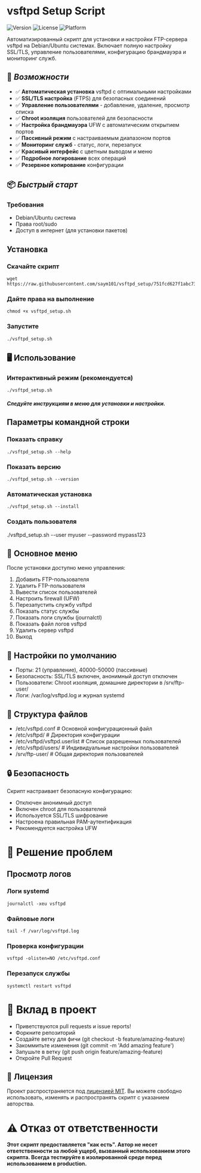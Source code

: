 # vsftpd Setup Script

![Version](https://img.shields.io/badge/version-2.9-blue)
![License](https://img.shields.io/badge/license-MIT-green)
![Platform](https://img.shields.io/badge/platform-Debian%2FUbuntu-orange)

Автоматизированный скрипт для установки и настройки FTP-сервера vsftpd на Debian/Ubuntu системах. Включает полную настройку SSL/TLS, управление пользователями, конфигурацию брандмауэра и мониторинг служб.

 ## 🚀 *Возможности*

- ✅ **Автоматическая установка** vsftpd с оптимальными настройками
- ✅ **SSL/TLS настройка** (FTPS) для безопасных соединений
- ✅ **Управление пользователями** - добавление, удаление, просмотр списка
- ✅ **Chroot изоляция** пользователей для безопасности
- ✅ **Настройка брандмауэра** UFW с автоматическим открытием портов
- ✅ **Пассивный режим** с настраиваемым диапазоном портов
- ✅ **Мониторинг служб** - статус, логи, перезапуск
- ✅ **Красивый интерфейс** с цветным выводом и меню
- ✅ **Подробное логирование** всех операций
- ✅ **Резервное копирование** конфигурации

## 📦 *Быстрый старт*

### Требования
- Debian/Ubuntu система
- Права root/sudo
- Доступ в интернет (для установки пакетов)

## Установка

### Скачайте скрипт
```
wget https://raw.githubusercontent.com/saym101/vsftpd_setup/751fcd627f1abc734538fa235d06f6b1f0c3feb4/vsftpd_setup.sh
```
### Дайте права на выполнение
```
chmod +x vsftpd_setup.sh
```
### Запустите
```
./vsftpd_setup.sh
```

## 🖥️ Использование


### Интерактивный режим (рекомендуется)
```
./vsftpd_setup.sh
```
##### Следуйте инструкциям в меню для установки и настройки.

## Параметры командной строки

### Показать справку
```
./vsftpd_setup.sh --help
```
### Показать версию
```
./vsftpd_setup.sh --version
```
### Автоматическая установка
```
./vsftpd_setup.sh --install
```
### Создать пользователя
./vsftpd_setup.sh --user myuser --password mypass123

## 🎯 Основное меню

После установки доступно меню управления:

1) Добавить FTP-пользователя
2) Удалить FTP-пользователя  
3) Вывести список пользователей
4) Настроить firewall (UFW)
5) Перезапустить службу vsftpd
6) Показать статус службы
7) Показать логи службы (journalctl)
8) Показать файл логов vsftpd
9) Удалить сервер vsftpd
0) Выход

## 🔧 Настройки по умолчанию

 - Порты: 21 (управление), 40000-50000 (пассивные)
 - Безопасность: SSL/TLS включен, анонимный доступ отключен
 - Пользователи: Chroot изоляция, домашние директории в /srv/ftp-user/
 - Логи: /var/log/vsftpd.log и журнал systemd

## 📁 Структура файлов

 - /etc/vsftpd.conf          # Основной конфигурационный файл
 - /etc/vsftpd/              # Директория конфигурации
 - /etc/vsftpd/vsftpd.userlist # Список разрешенных пользователей
 - /etc/vsftpd/users/        # Индивидуальные настройки пользователей
 - /srv/ftp-user/            # Общая директория пользователей

## 🔒 Безопасность

Скрипт настраивает безопасную конфигурацию:

 - Отключен анонимный доступ
 - Включен chroot для пользователей
 - Используется SSL/TLS шифрование
 - Настроена правильная PAM-аутентификация
 - Рекомендуется настройка UFW

# 🐛 Решение проблем

## Просмотр логов

### Логи systemd
```
journalctl -xeu vsftpd
```
### Файловые логи
```
tail -f /var/log/vsftpd.log
```
### Проверка конфигурации
```
vsftpd -olisten=NO /etc/vsftpd.conf
```
### Перезапуск службы
```
systemctl restart vsftpd
```

# 🤝 Вклад в проект

 - Приветствуются pull requests и issue reports!
 - Форкните репозиторий
 - Создайте ветку для фичи (git checkout -b feature/amazing-feature)
 - Закоммитьте изменения (git commit -m 'Add amazing feature')
 - Запушьте в ветку (git push origin feature/amazing-feature)
 - Откройте Pull Request

## 📄 Лицензия
Проект распространяется под [лицензией MIT](LICENSE). Вы можете свободно использовать, изменять и распространять скрипт с указанием авторства.

# ⚠️ Отказ от ответственности

**Этот скрипт предоставляется "как есть". Автор не несет ответственности за любой ущерб, вызванный использованием этого скрипта. Всегда тестируйте в изолированной среде перед использованием в production.**

